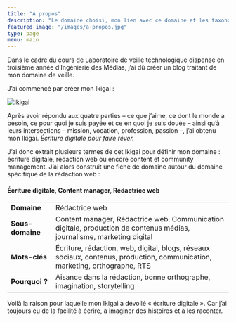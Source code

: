 ```yaml
---
title: "À propos"
description: "Le domaine choisi, mon lien avec ce domaine et les taxonomies."
featured_image: "/images/a-propos.jpg"
type: page
menu: main
---
```

Dans le cadre du cours de Laboratoire de veille technologique dispensé en troisième année d’Ingénierie des Médias, j’ai dû créer un blog traitant de mon domaine de veille.

J’ai commencé par créer mon Ikigai :

![Ikigai](/images/Ikigai.jpg)

Après avoir répondu aux quatre parties – ce que j’aime, ce dont le monde a besoin, ce pour quoi je suis payée et ce en quoi je suis douée – ainsi qu’à leurs intersections – mission, vocation, profession, passion –, j’ai obtenu mon Ikigai. *Écriture digitale pour faire rêver.* 

J’ai donc extrait plusieurs termes de cet Ikigai pour définir mon domaine : écriture digitale, rédaction web ou encore content et community management. J’ai alors construit une fiche de domaine autour du domaine spécifique de la rédaction web :

#### Écriture digitale, Content manager, Rédactrice web
|||
|:-|:-|
|**Domaine**|Rédactrice web|
|**Sous-domaine**|Content manager, Rédactrice web. Communication digitale, production de contenus médias, journalisme, marketing digital|
|**Mots-clés**|Écriture, rédaction, web, digital, blogs, réseaux sociaux, contenus, production, communication, marketing, orthographe, RTS|
|**Pourquoi ?**|Aisance dans la rédaction, bonne orthographe, imagination, storytelling|

<!-- - **Domaine** : Rédactrice web
- **Sous-domaine** : Content manager, Rédactrice web. Communication digitale, production de contenus médias, journalisme, marketing digital
- **Mots-clés** : Écriture, rédaction, web, digital, blogs, réseaux sociaux, contenus, production, communication, marketing, orthographe, RTS
- **Pourquoi ?** : Aisance dans la rédaction, bonne orthographe, imagination, storytelling -->

Voilà la raison pour laquelle mon Ikigai a dévoilé « écriture digitale ». Car j’ai toujours eu de la facilité à écrire, à imaginer des histoires et à les raconter.